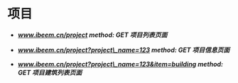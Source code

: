 # 项目

* _**www.ibeem.cn/project                                                                     method: GET              项目列表页面**_

* _**www.ibeem.cn/project?project\_name=123                                   method: GET              项目信息页面**_

* _**www.ibeem.cn/project?project\_name=123&item=building        method: GET              项目建筑列表页面**_



